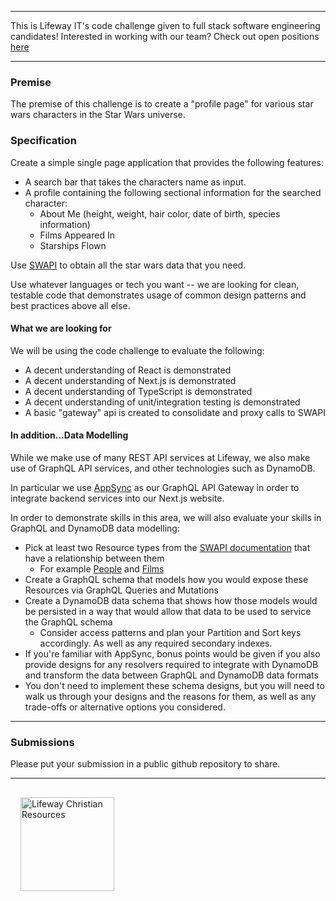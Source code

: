 
---

This is Lifeway IT's code challenge given to full stack software engineering candidates! Interested in working with our team? Check out open positions [here](http://tech.lifeway.com/)

---

### Premise

The premise of this challenge is to create a "profile page" for various star wars characters in the Star Wars universe.

### Specification

Create a simple single page application that provides the following features:

  * A search bar that takes the characters name as input.
  * A profile containing the following sectional information for the searched character:
    * About Me (height, weight, hair color, date of birth, species information)
    * Films Appeared In
    * Starships Flown

Use [SWAPI](https://swapi.dev/) to obtain all the star wars data that you need.

Use whatever languages or tech you want -- we are looking for clean, testable code that demonstrates usage of common design patterns and best practices above all else. 

#### What we are looking for

We will be using the code challenge to evaluate the following:

* A decent understanding of React is demonstrated
* A decent understanding of Next.js is demonstrated
* A decent understanding of TypeScript is demonstrated
* A decent understanding of unit/integration testing is demonstrated
* A basic "gateway" api is created to consolidate and proxy calls to SWAPI

#### In addition...Data Modelling

While we make use of many REST API services at Lifeway, we also make use of GraphQL API services, and other technologies such as DynamoDB.

In particular we use [AppSync](https://aws.amazon.com/appsync/) as our GraphQL API Gateway in order to integrate backend services into our Next.js website.

In order to demonstrate skills in this area, we will also evaluate your skills in GraphQL and DynamoDB data modelling:

* Pick at least two Resource types from the [SWAPI documentation](https://swapi.dev/documentation) that have a relationship between them
    * For example [People](https://swapi.dev/documentation#people) and [Films](https://swapi.dev/documentation#films)
* Create a GraphQL schema that models how you would expose these Resources via GraphQL Queries and Mutations
* Create a DynamoDB data schema that shows how those models would be persisted in a way that would allow that data to be used to service the GraphQL schema
    * Consider access patterns and plan your Partition and Sort keys accordingly. As well as any required secondary indexes.
* If you're familiar with AppSync, bonus points would be given if you also provide designs for any resolvers required to integrate with DynamoDB and transform the data between GraphQL and DynamoDB data formats
* You don't need to implement these schema designs, but you will need to walk us through your designs and the reasons for them, as well as any trade-offs or alternative options you considered.
---

### Submissions

Please put your submission in a public github repository to share.

---


<div class="footer">
  <img src="https://commerce-notification-service-uat.s3.amazonaws.com/emails/Lifewaylogo__RGB_gray_flat.png" alt="Lifeway Christian Resources" width="150" style="padding: 1rem;">
</div>
